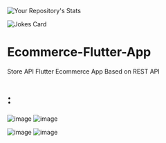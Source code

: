 ![Your Repository's Stats](https://github-readme-stats.vercel.app/api/top-langs/?username=ravimandal06&theme=blue-green)


![Jokes Card](https://readme-jokes.vercel.app/api)

# Ecommerce-Flutter-App

Store API Flutter Ecommerce App
Based on REST API

# :
![image](https://user-images.githubusercontent.com/69504158/182035478-e9179870-bb60-44cb-80cc-f798903b01a7.png) ![image](https://user-images.githubusercontent.com/69504158/182035493-7a1499d0-1602-42fb-aa2a-56eb0a4cf220.png)

![image](https://user-images.githubusercontent.com/69504158/182035534-349cce6c-359f-42bc-aacf-85d9cbea7d84.png) ![image](https://user-images.githubusercontent.com/69504158/182035522-d5ed0612-bfb8-4f74-915d-a63777ea33dd.png)

